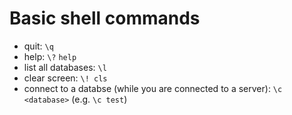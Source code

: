 # Basic shell commands

- quit:
  `\q`
- help:
  `\?`
  `help`
- list all databases:
  `\l`
- clear screen:
  `\! cls`
- connect to a databse (while you are connected to a server):
  `\c <database>` (e.g. `\c test`)
